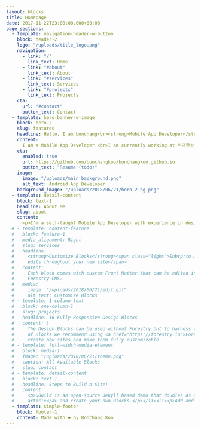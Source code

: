 ```yaml
---
layout: blocks
title: Homepage
date: 2017-11-22T23:00:00.000+00:00
page_sections:
  - template: navigation-header-w-button
    block: header-2
    logo: "/uploads/title_logo.png"
    navigation:
      - link: "/"
        link_text: Home
      - link: "#about"
        link_text: About
      - link: "#services"
        link_text: Services
      - link: "#projects"
        link_text: Projects
    cta:
      url: "#contact"
      button_text: Contact
  - template: hero-banner-w-image
    block: hero-2
    slug: features
    headline: Hello, I am bonchang<br><strong>Mobile App Developer</strong>
    content:
      I am a Mobile App Developer.<br>I am currently working at 위대한상상(요기요) as Android App Developer.
    cta:
      enabled: true
      url: https://github.com/bonchangkoo/bonchangkoo.github.io
      button_text: "Resume (todo)"
    image:
      image: "/uploads/main_background.png"
      alt_text: Android App Developer
    background_image: "/uploads/2018/06/21/hero-2-bg.png"
  - template: detail-content
    block: text-1
    headline: About Me
    slug: about
    content:
      <p>I'm a self-taught Mobile App Developer with experience in designing new features from ideation to production, implementation of wireframes and design flows into high performance software applications. I take into consideration the user experience while writing reusable and efficient code. I passionately combine good design, technology, and innovation in all my projects, which I like to accompany from the first idea to release.Currently, I'm focused on Android development using Jetpack Compose.</p>
  # - template: content-feature
  #   block: feature-1
  #   media_alignment: Right
  #   slug: services
  #   headline:
  #     <strong>Customize Blocks</strong><span class="light">&nbsp;to make quick
  #     edits throughout your new site</span>
  #   content:
  #     Each block comes with custom Front Matter that can be edited in
  #     Forestry CMS.
  #   media:
  #     image: "/uploads/2018/06/21/edit.gif"
  #     alt_text: Customize Blocks
  # - template: 1-column-text
  #   block: one-column-1
  #   slug: projects
  #   headline: 16 Fully Responsive Design Blocks
  #   content: |
  #     The Design Blocks can be used without Forestry but to harness the power
  #     of Blocks we recommend using <a href="https://forestry.io">Forestry</a>. Once the site is imported you can immediately
  #     create new sites and make them fully customizable.
  # - template: full-width-media-element
  #   block: media-1
  #   image: "/uploads/2018/06/21/theme.png"
  #   caption: All Available Blocks
  #   slug: contact
  # - template: detail-content
  #   block: text-1
  #   headline: Steps to Build a Site!
  #   content:
  #     <p>uBuild is an open-source Jekyll based demo that doubles as a builder tool inside the Forestry content manager.</p><ol><li><p><a href="https://app.forestry.io/quick-start?repo=forestryio/ubuild-jekyll&provider=github&engine=jekyll">Import this demo in Forestry</a>.</p></li><li><p>Read <a href="https://forestry.io/blog/ubuild-a-new-theme-for-static-sites-using-blocks/">our
  #     article</a> and create your own Blocks.</p></li><li><p>Add and customize the available Blocks and preview them as you go along.</p></li></ol>
  - template: simple-footer
    block: footer-1
    content: Made with ❤︎ by Bonchang Koo
---
```

